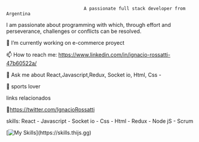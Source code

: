                                  A passionate full stack developer from Argentina

I am passionate about programming with which, through effort and perseverance, challenges or conflicts can be resolved.

🔭 I’m currently working on e-commerce proyect

📫 How to reach me: https://www.linkedin.com/in/ignacio-rossatti-47b60522a/

💬 Ask me about React,Javascript,Redux, Socket io, Html, Css - 

🏀 sports lover

links relacionados

🐣https://twitter.com/IgnacioRossatti


skills: React - Javascript - Socket io - Css - Html - Redux - Node jS - Scrum

[![My Skills](https://skills.thijs.gg/icons?i=js,react,redux,nodejs,html,css,)](https://skills.thijs.gg)


